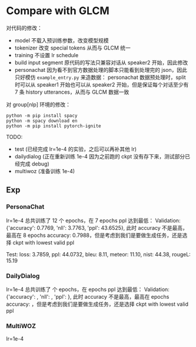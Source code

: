 # Compare with GLCM
对代码的修改：
- model 不载入预训练参数，改变模型规模
- tokenizer 改变 special tokens 从而与 GLCM 统一
- training 不设置 lr schedule
- build input segment 原代码的写法只兼容对话从 speaker2 开始，因此修改
- personachat 因为看不到官方数据处理的脚本只能看到处理完的 json，因此只好模仿 `example_entry.py` 来造数据： personachat 数据预处理时，split 时可以从 speaker1 开始也可以从 speaker2 开始，但是保证每个对话至少有 7 条 history utterances，从而与 GLCM 数据一致

对 group[nlp] 环境的修改：
```
python -m pip install spacy
python -m spacy download en
python -m pip install pytorch-ignite
```

TODO:
+ test (已经完成 lr=1e-4 的实验，之后可以再补其他 lr)
+ dailydialog (正在重新训练 1e-4 因为之前跑的 ckpt 没有存下来，测试部分已经完成 debug)
+ multiwoz (准备训练 1e-4)

## Exp
### PersonaChat
lr=1e-4
总共训练了 12 个 epochs，在 7 epochs ppl 达到最低：
Validation: {'accuracy': 0.7769, 'nll': 3.7763, 'ppl': 43.6525},
此时 accuracy 不是最高，最高在 8 epochs accuracy: 0.7988，但是考虑到我们是要做生成任务，还是选择 ckpt with lowest valid ppl

Test:
loss: 3.7859, ppl: 44.0732, bleu: 8.11, meteor: 11.10, nist: 44.38, rougeL: 15.19


### DailyDialog
lr=1e-4
总共训练了  个 epochs，在  epochs ppl 达到最低：
Validation: {'accuracy': , 'nll': , 'ppl': },
此时 accuracy 不是最高，最高在  epochs accuracy: ，但是考虑到我们是要做生成任务，还是选择 ckpt with lowest valid ppl

### MultiWOZ
lr=1e-4
